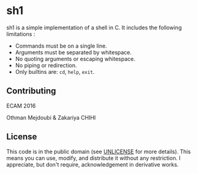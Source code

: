 sh1
===

sh1 is a simple implementation of a shell in C.
It includes the following limitations :

* Commands must be on a single line.
* Arguments must be separated by whitespace.
* No quoting arguments or escaping whitespace.
* No piping or redirection.
* Only builtins are: `cd`, `help`, `exit`.

Contributing
------------

ECAM 2016

Othman Mejdoubi & Zakariya CHIHI

License
-------

This code is in the public domain (see [UNLICENSE](UNLICENSE) for more details).
This means you can use, modify, and distribute it without any restriction.  I
appreciate, but don't require, acknowledgement in derivative works.
